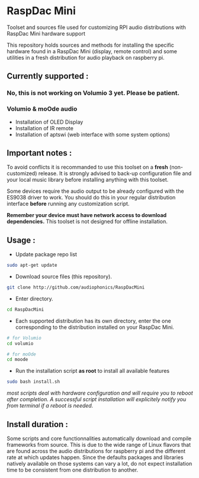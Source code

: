 # RaspDac Mini
Toolset and sources file used for customizing RPI audio distributions with RaspDac Mini hardware support 

This repository holds sources and methods for installing the specific hardware found in a RaspDac Mini  (display, remote control) and some utilities in a fresh distribution for audio playback on raspberry pi. 

## Currently supported : 

### No, this is not working on Volumio 3 yet. Please be patient. 

### Volumio & moOde audio
* Installation of OLED Display
* Installation of IR remote
* Installation of aptswi (web interface with some system options) 
  
## Important notes : 
To avoid conflicts it is recommanded to use this toolset on a **fresh** (non-customized) release. 
It is strongly advised to back-up configuration file and your local music library before installing anything with this toolset.

Some devices require the audio output to be already configured with the ES9038 driver to work. You should do this in your regular distribution interface **before** running any customization script.

**Remember your device must have network access to download dependencies.** This toolset is not designed for offline installation.

## Usage : 

* Update package repo list
```bash
sudo apt-get update
```

* Download source files (this repository).
```bash
git clone http://github.com/audiophonics/RaspDacMini
```
* Enter directory.
```bash
cd RaspDacMini
```
* Each supported distribution has its own directory, enter the one corresponding to the distribution installed on your RaspDac Mini. 
```bash
# for Volumio
cd volumio

# for moOde
cd moode
```
* Run the installation script **as root** to install all available features
```bash
sudo bash install.sh
```

*most scripts deal with hardware configuration and will require you to reboot after completion. A successful script installation will explicitely notify you from terminal if a reboot is needed.*

## Install duration :
Some scripts and core functionnalities automatically download and compile frameworks from source. This is due to the wide range of Linux flavors that are found across the audio distributions for raspberry pi and the different rate at which updates happen. Since the defaults packages and libraries natively available on those systems can vary a lot, do not expect installation time to be consistent from one distribution to another.
